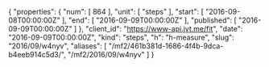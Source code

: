 {
  "properties": {
    "num": [
      864
    ],
    "unit": [
      "steps"
    ],
    "start": [
      "2016-09-08T00:00:00Z"
    ],
    "end": [
      "2016-09-09T00:00:00Z"
    ],
    "published": [
      "2016-09-09T00:00:00Z"
    ]
  },
  "client_id": "https://www-api.jvt.me/fit",
  "date": "2016-09-09T00:00:00Z",
  "kind": "steps",
  "h": "h-measure",
  "slug": "2016/09/w4nyv",
  "aliases": [
    "/mf2/461b381d-1686-4f4b-9dca-b4eeb914c5d3/",
    "/mf2/2016/09/w4nyv"
  ]
}
